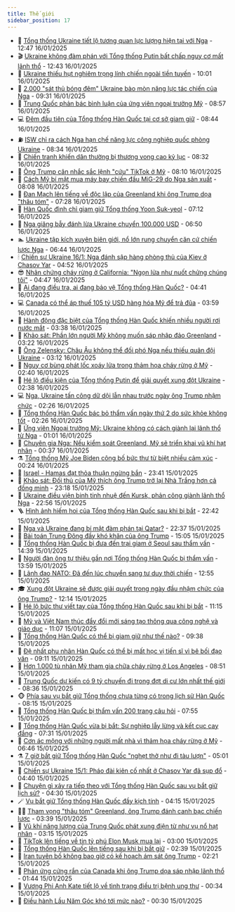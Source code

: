 ```yaml
---
title: Thế giới
sidebar_position: 17
---
```


<!-- dantri-the-gioi:START -->
- 🌋 [Tổng thống Ukraine tiết lộ tương quan lực lượng hiện tại với Nga](https://dantri.com.vn/the-gioi/tong-thong-ukraine-tiet-lo-tuong-quan-luc-luong-hien-tai-voi-nga-20250116184842876.htm) - 12:47 16/01/2025
- 🎬 [Ukraine không đàm phán với Tổng thống Putin bất chấp nguy cơ mất lãnh thổ](https://dantri.com.vn/the-gioi/ukraine-khong-dam-phan-voi-tong-thong-putin-bat-chap-nguy-co-mat-lanh-tho-20250116080537368.htm) - 12:43 16/01/2025
- 🧰 [Ukraine thiếu hụt nghiêm trọng lính chiến ngoài tiền tuyến](https://dantri.com.vn/the-gioi/ukraine-thieu-hut-nghiem-trong-linh-chien-ngoai-tien-tuyen-20250116124327817.htm) - 10:01 16/01/2025
- 🌋 [2.000 &quot;sát thủ bóng đêm&quot; Ukraine bào mòn năng lực tác chiến của Nga](https://dantri.com.vn/the-gioi/2000-sat-thu-bong-dem-ukraine-bao-mon-nang-luc-tac-chien-cua-nga-20250116150531452.htm) - 09:31 16/01/2025
- 🗽 [Trung Quốc phản bác bình luận của ứng viên ngoại trưởng Mỹ](https://dantri.com.vn/the-gioi/trung-quoc-phan-bac-binh-luan-cua-ung-vien-ngoai-truong-my-20250116153813898.htm) - 08:57 16/01/2025
- 💻 [Đêm đầu tiên của Tổng thống Hàn Quốc tại cơ sở giam giữ](https://dantri.com.vn/the-gioi/dem-dau-tien-cua-tong-thong-han-quoc-tai-co-so-giam-giu-20250116153329333.htm) - 08:44 16/01/2025
- ⛽️ [ISW chỉ ra cách Nga hạn chế năng lực công nghiệp quốc phòng Ukraine](https://dantri.com.vn/the-gioi/isw-chi-ra-cach-nga-han-che-nang-luc-cong-nghiep-quoc-phong-ukraine-20250116144448578.htm) - 08:34 16/01/2025
- 🤩 [Chiến tranh khiến dân thường bị thương vong cao kỷ lục](https://dantri.com.vn/the-gioi/chien-tranh-khien-dan-thuong-bi-thuong-vong-cao-ky-luc-20250116145459657.htm) - 08:32 16/01/2025
- 🧐 [Ông Trump cân nhắc sắc lệnh &quot;cứu&quot; TikTok ở Mỹ](https://dantri.com.vn/the-gioi/ong-trump-can-nhac-sac-lenh-cuu-tiktok-o-my-20250116150813224.htm) - 08:10 16/01/2025
- 🎊 [Cách Mỹ bí mật mua máy bay chiến đấu MiG-29 do Nga sản xuất](https://dantri.com.vn/the-gioi/cach-my-bi-mat-mua-may-bay-chien-dau-mig-29-do-nga-san-xuat-20250116135808321.htm) - 08:08 16/01/2025
- 📝 [Đan Mạch lên tiếng về độc lập của Greenland khi ông Trump dọa &quot;thâu tóm&quot;](https://dantri.com.vn/the-gioi/dan-mach-len-tieng-ve-doc-lap-cua-greenland-khi-ong-trump-doa-thau-tom-20250116123400805.htm) - 07:28 16/01/2025
- 🤡 [Hàn Quốc đình chỉ giam giữ Tổng thống Yoon Suk-yeol](https://dantri.com.vn/the-gioi/han-quoc-dinh-chi-giam-giu-tong-thong-yoon-suk-yeol-20250116140946105.htm) - 07:12 16/01/2025
- 🥷 [Nga giăng bẫy đánh lừa Ukraine chuyển 100.000 USD](https://dantri.com.vn/the-gioi/nga-giang-bay-danh-lua-ukraine-chuyen-100000-usd-20250116115632454.htm) - 06:50 16/01/2025
- 🏊 [Ukraine tập kích xuyên biên giới, nổ lớn rung chuyển căn cứ chiến lược Nga](https://dantri.com.vn/the-gioi/ukraine-tap-kich-xuyen-bien-gioi-no-lon-rung-chuyen-can-cu-chien-luoc-nga-20250116125818798.htm) - 06:44 16/01/2025
- 🕯 [Chiến sự Ukraine 16/1: Nga đánh sập hàng phòng thủ của Kiev ở Chasov Yar](https://dantri.com.vn/the-gioi/chien-su-ukraine-161-nga-danh-sap-hang-phong-thu-cua-kiev-o-chasov-yar-20250116113747577.htm) - 04:52 16/01/2025
- 😎 [Nhân chứng cháy rừng ở California: &quot;Ngọn lửa như nuốt chửng chúng tôi&quot;](https://dantri.com.vn/the-gioi/nhan-chung-chay-rung-o-california-ngon-lua-nhu-nuot-chung-chung-toi-20250116113747737.htm) - 04:47 16/01/2025
- 🌈 [Ai đang điều tra, ai đang bảo vệ Tổng thống Hàn Quốc?](https://dantri.com.vn/the-gioi/ai-dang-dieu-tra-ai-dang-bao-ve-tong-thong-han-quoc-20250115153421024.htm) - 04:41 16/01/2025
- 💻 [Canada có thể áp thuế 105 tỷ USD hàng hóa Mỹ để trả đũa](https://dantri.com.vn/the-gioi/canada-co-the-ap-thue-105-ty-usd-hang-hoa-my-de-tra-dua-20250116103810807.htm) - 03:59 16/01/2025
- 🤖 [Hành động đặc biệt của Tổng thống Hàn Quốc khiến nhiều người rơi nước mắt](https://dantri.com.vn/the-gioi/hanh-dong-dac-biet-cua-tong-thong-han-quoc-khien-nhieu-nguoi-roi-nuoc-mat-20250116101835967.htm) - 03:38 16/01/2025
- 🦏 [Khảo sát: Phần lớn người Mỹ không muốn sáp nhập đảo Greenland](https://dantri.com.vn/the-gioi/khao-sat-phan-lon-nguoi-my-khong-muon-sap-nhap-dao-greenland-20250116100631896.htm) - 03:22 16/01/2025
- 🌁 [Ông Zelensky: Châu Âu không thể đối phó Nga nếu thiếu quân đội Ukraine](https://dantri.com.vn/the-gioi/ong-zelensky-chau-au-khong-the-doi-pho-nga-neu-thieu-quan-doi-ukraine-20250116094853882.htm) - 03:12 16/01/2025
- 🐘 [Nguy cơ bùng phát lốc xoáy lửa trong thảm họa cháy rừng ở Mỹ](https://dantri.com.vn/the-gioi/nguy-co-bung-phat-loc-xoay-lua-trong-tham-hoa-chay-rung-o-my-20250116084235088.htm) - 02:40 16/01/2025
- 🥷 [Hé lộ điều kiện của Tổng thống Putin để giải quyết xung đột Ukraine](https://dantri.com.vn/the-gioi/he-lo-dieu-kien-cua-tong-thong-putin-de-giai-quyet-xung-dot-ukraine-20250116072406912.htm) - 02:38 16/01/2025
- 💻 [Nga, Ukraine tấn công dữ dội lẫn nhau trước ngày ông Trump nhậm chức](https://dantri.com.vn/the-gioi/nga-ukraine-tan-cong-du-doi-lan-nhau-truoc-ngay-ong-trump-nham-chuc-20250116080329464.htm) - 02:26 16/01/2025
- 🎡 [Tổng thống Hàn Quốc bác bỏ thẩm vấn ngày thứ 2 do sức khỏe không tốt](https://dantri.com.vn/the-gioi/tong-thong-han-quoc-bac-bo-tham-van-ngay-thu-2-do-suc-khoe-khong-tot-20250116082411992.htm) - 02:26 16/01/2025
- 🧰 [Ứng viên Ngoại trưởng Mỹ: Ukraine không có cách giành lại lãnh thổ từ Nga](https://dantri.com.vn/the-gioi/ung-vien-ngoai-truong-my-ukraine-khong-co-cach-gianh-lai-lanh-tho-tu-nga-20250116072827568.htm) - 01:01 16/01/2025
- 🥸 [Chuyên gia Nga: Nếu kiểm soát Greenland, Mỹ sẽ triển khai vũ khí hạt nhân](https://dantri.com.vn/the-gioi/chuyen-gia-nga-neu-kiem-soat-greenland-my-se-trien-khai-vu-khi-hat-nhan-20250115062733008.htm) - 00:37 16/01/2025
- ⚗️ [Tổng thống Mỹ Joe Biden công bố bức thư từ biệt nhiều cảm xúc](https://dantri.com.vn/the-gioi/tong-thong-my-joe-biden-cong-bo-buc-thu-tu-biet-nhieu-cam-xuc-20250116070814223.htm) - 00:24 16/01/2025
- 🌮 [Israel - Hamas đạt thỏa thuận ngừng bắn](https://dantri.com.vn/the-gioi/israel-hamas-dat-thoa-thuan-ngung-ban-20250116062916854.htm) - 23:41 15/01/2025
- 🎃 [Khảo sát: Đối thủ của Mỹ thích ông Trump trở lại Nhà Trắng hơn cả đồng minh](https://dantri.com.vn/the-gioi/khao-sat-doi-thu-cua-my-thich-ong-trump-tro-lai-nha-trang-hon-ca-dong-minh-20250115220548350.htm) - 23:18 15/01/2025
- 💫 [Ukraine điều viện binh tinh nhuệ đến Kursk, phản công giành lãnh thổ Nga](https://dantri.com.vn/the-gioi/ukraine-dieu-vien-binh-tinh-nhue-den-kursk-phan-cong-gianh-lanh-tho-nga-20250116001249910.htm) - 22:56 15/01/2025
- 🪜 [Hình ảnh hiếm hoi của Tổng thống Hàn Quốc sau khi bị bắt](https://dantri.com.vn/the-gioi/hinh-anh-hiem-hoi-cua-tong-thong-han-quoc-sau-khi-bi-bat-20250116005016915.htm) - 22:42 15/01/2025
- 🌋 [Nga và Ukraine đang bí mật đàm phán tại Qatar?](https://dantri.com.vn/the-gioi/nga-va-ukraine-dang-bi-mat-dam-phan-tai-qatar-20250116052318970.htm) - 22:37 15/01/2025
- 🦏 [Bài toán Trung Đông đầy khó khăn của ông Trump](https://dantri.com.vn/the-gioi/bai-toan-trung-dong-day-kho-khan-cua-ong-trump-20250114160025270.htm) - 15:05 15/01/2025
- 👀 [Tổng thống Hàn Quốc bị đưa đến trại giam ở Seoul sau thẩm vấn](https://dantri.com.vn/the-gioi/tong-thong-han-quoc-bi-dua-den-trai-giam-o-seoul-sau-tham-van-20250115210735177.htm) - 14:39 15/01/2025
- 🧰 [Người đàn ông tự thiêu gần nơi Tổng thống Hàn Quốc bị thẩm vấn](https://dantri.com.vn/the-gioi/nguoi-dan-ong-tu-thieu-gan-noi-tong-thong-han-quoc-bi-tham-van-20250115203320134.htm) - 13:59 15/01/2025
- 🚀 [Lãnh đạo NATO: Đã đến lúc chuyển sang tư duy thời chiến](https://dantri.com.vn/the-gioi/lanh-dao-nato-da-den-luc-chuyen-sang-tu-duy-thoi-chien-20250115192416388.htm) - 12:55 15/01/2025
- 🎓 [Xung đột Ukraine sẽ được giải quyết trong ngày đầu nhậm chức của ông Trump?](https://dantri.com.vn/the-gioi/xung-dot-ukraine-se-duoc-giai-quyet-trong-ngay-dau-nham-chuc-cua-ong-trump-20250115180951383.htm) - 12:14 15/01/2025
- 🥸 [Hé lộ bức thư viết tay của Tổng thống Hàn Quốc sau khi bị bắt](https://dantri.com.vn/the-gioi/he-lo-buc-thu-viet-tay-cua-tong-thong-han-quoc-sau-khi-bi-bat-20250115170732763.htm) - 11:15 15/01/2025
- 🦅 [Mỹ và Việt Nam thúc đẩy đổi mới sáng tạo thông qua công nghệ và giáo dục](https://dantri.com.vn/the-gioi/my-va-viet-nam-thuc-day-doi-moi-sang-tao-thong-qua-cong-nghe-va-giao-duc-20250115170645309.htm) - 11:07 15/01/2025
- 🤭 [Tổng thống Hàn Quốc có thể bị giam giữ như thế nào?](https://dantri.com.vn/the-gioi/tong-thong-han-quoc-co-the-bi-giam-giu-nhu-the-nao-20250115152339008.htm) - 09:38 15/01/2025
- 🤖 [Đệ nhất phu nhân Hàn Quốc có thể bị mất học vị tiến sĩ vì bê bối đạo văn](https://dantri.com.vn/the-gioi/de-nhat-phu-nhan-han-quoc-co-the-bi-mat-hoc-vi-tien-si-vi-be-boi-dao-van-20250115155925467.htm) - 09:11 15/01/2025
- 🐲 [Hơn 1.000 tù nhân Mỹ tham gia chữa cháy rừng ở Los Angeles](https://dantri.com.vn/the-gioi/hon-1000-tu-nhan-my-tham-gia-chua-chay-rung-o-los-angeles-20250115151539359.htm) - 08:51 15/01/2025
- 🫣 [Trung Quốc dự kiến có 9 tỷ chuyến đi trong đợt di cư lớn nhất thế giới](https://dantri.com.vn/the-gioi/trung-quoc-du-kien-co-9-ty-chuyen-di-trong-dot-di-cu-lon-nhat-the-gioi-20250115153449191.htm) - 08:36 15/01/2025
- 🐵 [Phía sau vụ bắt giữ Tổng thống chưa từng có trong lịch sử Hàn Quốc](https://dantri.com.vn/the-gioi/phia-sau-vu-bat-giu-tong-thong-chua-tung-co-trong-lich-su-han-quoc-20250115122528384.htm) - 08:15 15/01/2025
- 🫶 [Tổng thống Hàn Quốc bị thẩm vấn 200 trang câu hỏi](https://dantri.com.vn/the-gioi/tong-thong-han-quoc-bi-tham-van-200-trang-cau-hoi-20250115141312017.htm) - 07:55 15/01/2025
- 💃 [Tổng thống Hàn Quốc vừa bị bắt: Sự nghiệp lẫy lừng và kết cục cay đắng](https://dantri.com.vn/the-gioi/tong-thong-han-quoc-vua-bi-bat-su-nghiep-lay-lung-va-ket-cuc-cay-dang-20250115125545086.htm) - 07:31 15/01/2025
- 💫 [Cơn ác mộng với những người mất nhà vì thảm họa cháy rừng ở Mỹ](https://dantri.com.vn/the-gioi/con-ac-mong-voi-nhung-nguoi-mat-nha-vi-tham-hoa-chay-rung-o-my-20250115113309110.htm) - 06:46 15/01/2025
- ⚗️ [7 giờ bắt giữ Tổng thống Hàn Quốc &quot;nghẹt thở như đi tàu lượn&quot;](https://dantri.com.vn/the-gioi/7-gio-bat-giu-tong-thong-han-quoc-nghet-tho-nhu-di-tau-luon-20250115114809620.htm) - 05:01 15/01/2025
- 🥷 [Chiến sự Ukraine 15/1: Pháo đài kiên cố nhất ở Chasov Yar đã sụp đổ](https://dantri.com.vn/the-gioi/chien-su-ukraine-151-phao-dai-kien-co-nhat-o-chasov-yar-da-sup-do-20250115112559295.htm) - 04:40 15/01/2025
- 🥸 [Chuyện gì xảy ra tiếp theo với Tổng thống Hàn Quốc sau vụ bắt giữ lịch sử?](https://dantri.com.vn/the-gioi/chuyen-gi-xay-ra-tiep-theo-voi-tong-thong-han-quoc-sau-vu-bat-giu-lich-su-20250115102523286.htm) - 04:30 15/01/2025
- 🪄 [Vụ bắt giữ Tổng thống Hàn Quốc đầy kịch tính](https://dantri.com.vn/the-gioi/vu-bat-giu-tong-thong-han-quoc-day-kich-tinh-20250115103901465.htm) - 04:15 15/01/2025
- 🧑‍💻 [Tham vọng &quot;thâu tóm&quot; Greenland, ông Trump đánh canh bạc chiến lược](https://dantri.com.vn/the-gioi/tham-vong-thau-tom-greenland-ong-trump-danh-canh-bac-chien-luoc-20250114124129453.htm) - 03:39 15/01/2025
- 🤭 [Vũ khí năng lượng của Trung Quốc phát xung điện từ như vụ nổ hạt nhân](https://dantri.com.vn/the-gioi/vu-khi-nang-luong-cua-trung-quoc-phat-xung-dien-tu-nhu-vu-no-hat-nhan-20250114170221606.htm) - 03:15 15/01/2025
- 🗽 [TikTok lên tiếng về tin tỷ phú Elon Musk mua lại](https://dantri.com.vn/the-gioi/tiktok-len-tieng-ve-tin-ty-phu-elon-musk-mua-lai-20250115095725454.htm) - 03:00 15/01/2025
- 🤖 [Tổng thống Hàn Quốc lên tiếng sau khi bị bắt giữ](https://dantri.com.vn/the-gioi/tong-thong-han-quoc-len-tieng-sau-khi-bi-bat-giu-20250115092932113.htm) - 02:39 15/01/2025
- 🌈 [Iran tuyên bố không bao giờ có kế hoạch ám sát ông Trump](https://dantri.com.vn/the-gioi/iran-tuyen-bo-khong-bao-gio-co-ke-hoach-am-sat-ong-trump-20250115082122813.htm) - 02:21 15/01/2025
- 🤩 [Phản ứng cứng rắn của Canada khi ông Trump dọa sáp nhập lãnh thổ](https://dantri.com.vn/the-gioi/phan-ung-cung-ran-cua-canada-khi-ong-trump-doa-sap-nhap-lanh-tho-20250115074408145.htm) - 01:44 15/01/2025
- 🤗 [Vương Phi Anh Kate tiết lộ về tình trạng điều trị bệnh ung thư](https://dantri.com.vn/the-gioi/vuong-phi-anh-kate-tiet-lo-ve-tinh-trang-dieu-tri-benh-ung-thu-20250115073222818.htm) - 00:34 15/01/2025
- 🙉 [Điều hành Lầu Năm Góc khó tới mức nào?](https://dantri.com.vn/the-gioi/dieu-hanh-lau-nam-goc-kho-toi-muc-nao-20250115070514407.htm) - 00:30 15/01/2025<!-- dantri-the-gioi:END -->
